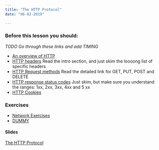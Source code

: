 ```yaml
---
title: "The HTTP Protocol"
date: "06-02-2019"
  
---
```


### Before this lesson you should:

*TODO Go through these links and add TIMING*
<!--readings_begin-->
- [An overview of HTTP](https://developer.mozilla.org/en-US/docs/Web/HTTP/Overview)  
- [HTTP headers](https://developer.mozilla.org/en-US/docs/Web/HTTP/Headers) Read the intro section, and just skim the loooong list of specific headers
- [HTTP Request methods](https://developer.mozilla.org/en-US/docs/Web/HTTP/Methods) Read the detailed link for GET, PUT, POST and DELETE
- [HTTP response status codes](https://developer.mozilla.org/en-US/docs/Web/HTTP/Status) Just skim, but make sure you understand the ranges: 1xx, 2xx, 3xx, 4xx and 5 xx
- [HTTP Cookies](https://developer.mozilla.org/en-US/docs/Web/HTTP/Cookies)
<!--readings_end-->

### Exercises
<!--exercises_begin-->
- [Network Exercises](/period1/week2/exercises/nw2_http)
- [DUMMY](http://studypoints.dk)
<!--exercises_end-->


#### Slides
<!--slides_begin-->
[The HTTP Protocol](https://docs.google.com/presentation/d/1moykrrcv19ZBBSo3OKpGFvroby0Fh6-PPTVmErNjTI4/edit?usp=sharing)
<!--slides_end-->



